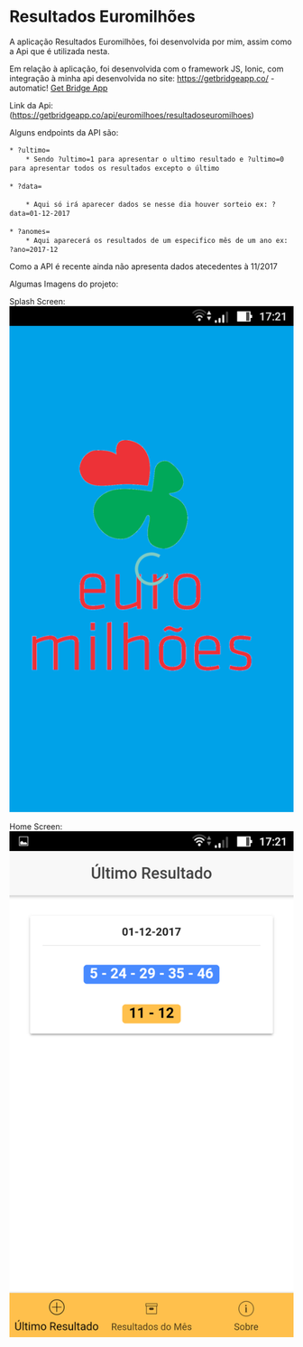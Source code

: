 # Resultados Euromilhões 

A aplicação Resultados Euromilhões, foi desenvolvida por mim, assim como a Api que é utilizada nesta.

Em relação à aplicação, foi desenvolvida com o framework JS, Ionic, com integração à minha api desenvolvida no site: 
https://getbridgeapp.co/ - automatic!
[Get Bridge App](https://getbridgeapp.co/)

Link da Api: (https://getbridgeapp.co/api/euromilhoes/resultadoseuromilhoes) 

Alguns endpoints da API são:

	* ?ultimo=
		* Sendo ?ultimo=1 para apresentar o ultimo resultado e ?ultimo=0 para apresentar todos os resultados excepto o último

	* ?data=

	 	* Aqui só irá aparecer dados se nesse dia houver sorteio ex: ?data=01-12-2017

	* ?anomes=
		* Aqui aparecerá os resultados de um especifico mês de um ano ex: ?ano=2017-12

Como a API é recente ainda não apresenta dados atecedentes à 11/2017

Algumas Imagens do projeto:

Splash Screen: 
![alt text](https://raw.githubusercontent.com/rubenandre/Euromilhoes-ionic/master/imagens/splash.png "Splash Screen")

Home Screen:
![alt text](https://raw.githubusercontent.com/rubenandre/Euromilhoes-ionic/master/imagens/home.png "Home Screen")
